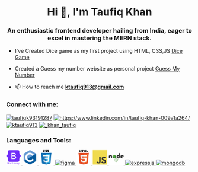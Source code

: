 <h1 align="center">Hi 👋, I'm Taufiq Khan</h1>
<h3 align="center">An enthusiastic frontend developer hailing from India, eager to excel in mastering the MERN stack.</h3>

- I've Created Dice game as my first project using HTML, CSS,JS [Dice Game](https://roll-of-fortune.netlify.app/)

- Created a Guess my number website as personal project [Guess My Number](https://guess-my-numbert.netlify.app/)

- 📫 How to reach me **ktaufiq913@gmail.com**

<h3 align="left">Connect with me:</h3>
<p align="left">
<a href="https://twitter.com/taufiqk93191287" target="blank"><img align="center" src="https://raw.githubusercontent.com/rahuldkjain/github-profile-readme-generator/master/src/images/icons/Social/twitter.svg" alt="taufiqk93191287" height="30" width="40" /></a>
<a href="https://linkedin.com/in/https://www.linkedin.com/in/taufiq-khan-009a1a264/" target="blank"><img align="center" src="https://raw.githubusercontent.com/rahuldkjain/github-profile-readme-generator/master/src/images/icons/Social/linked-in-alt.svg" alt="https://www.linkedin.com/in/taufiq-khan-009a1a264/" height="30" width="40" /></a>
<a href="https://codesandbox.com/ktaufiq913" target="blank"><img align="center" src="https://raw.githubusercontent.com/rahuldkjain/github-profile-readme-generator/master/src/images/icons/Social/codesandbox.svg" alt="ktaufiq913" height="30" width="40" /></a>
<a href="https://instagram.com/_khan_taufiq" target="blank"><img align="center" src="https://raw.githubusercontent.com/rahuldkjain/github-profile-readme-generator/master/src/images/icons/Social/instagram.svg" alt="_khan_taufiq" height="30" width="40" /></a>
</p>

<h3 align="left">Languages and Tools:</h3>
<p align="left"> <a href="https://getbootstrap.com" target="_blank" rel="noreferrer"> <img src="https://raw.githubusercontent.com/devicons/devicon/master/icons/bootstrap/bootstrap-plain-wordmark.svg" alt="bootstrap" width="40" height="40"/> </a> <a href="https://www.cprogramming.com/" target="_blank" rel="noreferrer"> <img src="https://raw.githubusercontent.com/devicons/devicon/master/icons/c/c-original.svg" alt="c" width="40" height="40"/> </a> <a href="https://www.w3schools.com/css/" target="_blank" rel="noreferrer"> <img src="https://raw.githubusercontent.com/devicons/devicon/master/icons/css3/css3-original-wordmark.svg" alt="css3" width="40" height="40"/> </a> <a href="https://www.figma.com/" target="_blank" rel="noreferrer"> <img src="https://www.vectorlogo.zone/logos/figma/figma-icon.svg" alt="figma" width="40" height="40"/> </a> <a href="https://www.w3.org/html/" target="_blank" rel="noreferrer"> <img src="https://raw.githubusercontent.com/devicons/devicon/master/icons/html5/html5-original-wordmark.svg" alt="html5" width="40" height="40"/> </a> <a href="https://developer.mozilla.org/en-US/docs/Web/JavaScript" target="_blank" rel="noreferrer"> <img src="https://raw.githubusercontent.com/devicons/devicon/master/icons/javascript/javascript-original.svg" alt="javascript" width="40" height="40"/> </a> <a href="https://www.mysql.com/" target="_blank" rel="noreferrer"> <img src="https://raw.githubusercontent.com/devicons/devicon/master/icons/nodejs/nodejs-original-wordmark.svg" alt="nodejs" width="40" height="40"/> </a>  <a href="https://express.com/" target="_blank" rel="noreferrer"> <img src="https://www.vectorlogo.zone/logos/expressjs/expressjs-icon.svg" alt="expressjs" width="40" height="40"/> </a> <a href="https://mongodb.com/" target="_blank" rel="noreferrer"> <img src="https://raw.githubusercontent.com/devicons/devicon/master/icons/mongodb/mongodb.svg](https://www.vectorlogo.zone/logos/mongodb/mongodb-ar21.svg" alt="mongodb" width="40" height="40"/> </a> </p>


